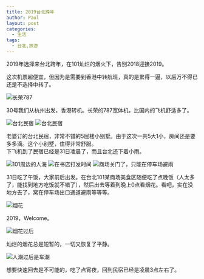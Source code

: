 ```yaml
---
title: 2019台北跨年
author: Paul
layout: post
categories:
  - 生活
tags:
  - 台北,旅游
---
```


2019年选择来台北跨年，在101灿烂的烟火下，告别2018迎接2019。

这次机票超便宜，但因为是需要到香港中转航班，真的是累得一逼，以后万不得已还是不选择中转了。

![长荣787](https://imgs.paulreina.com/2019-0103/taipei_001.jpg)

30号我们从杭州出发，香港转机。长荣的787宽体机，比国内的飞机舒适多了。



![台北民宿](https://imgs.paulreina.com/2019-0103/taipei_002.jpg)
![台北民宿](https://imgs.paulreina.com/2019-0103/taipei_003.jpg)

老婆订的台北民宿，非常不错的5层楼小别墅。由于这次一共5大1小，房间还是要多多滴。这个小别墅，住得非常舒服。    
下飞机到了民宿已经是31日凌晨了，而且台北还下着小雨。

![101周边的人海](https://imgs.paulreina.com/2019-0103/taipei_004.jpg)
![在书店打发时间](https://imgs.paulreina.com/2019-0103/taipei_006.jpg)
![商场关门了，只能在停车场避雨](https://imgs.paulreina.com/2019-0103/taipei_005.jpg)

31日吃了午饭，大家前后出发。在台北101某商场美食区随便吃了点晚饭（人太多了，能找到地方吃饭就不错了），然后出去等着到晚上0点看烟花。看吧，实在没地方去了，窝在停车场出口通道避雨等等等。

![烟花](https://imgs.paulreina.com/2019-0103/taipei_007.jpg)

2019，Welcome。

![烟花过后](https://imgs.paulreina.com/2019-0103/taipei_008.jpg)

灿烂的烟花总是短暂的，一切又恢复了平静。

![人潮过后是车潮](https://imgs.paulreina.com/2019-0103/taipei_009.jpg)

想要快速回去是不可能的，吃了点宵夜，回到民宿已经是凌晨3点左右了。